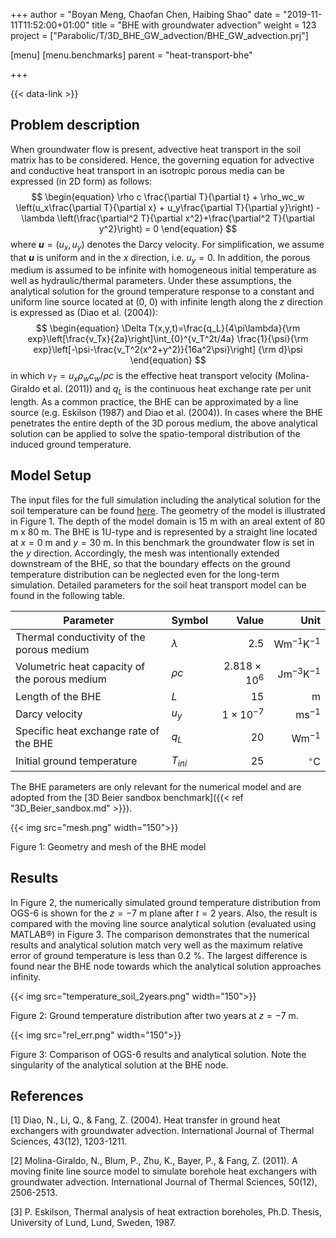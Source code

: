 +++
author = "Boyan Meng, Chaofan Chen, Haibing Shao"
date = "2019-11-11T11:52:00+01:00"
title = "BHE with groundwater advection"
weight = 123
project = ["Parabolic/T/3D_BHE_GW_advection/BHE_GW_advection.prj"]

[menu]
  [menu.benchmarks]
    parent = "heat-transport-bhe"

+++

{{< data-link >}}

## Problem description

When groundwater flow is present, advective heat transport in the soil matrix
has to be considered. Hence, the governing equation for advective and
conductive heat transport in an isotropic porous media can be expressed (in
2D form) as follows:
$$
\begin{equation}
\rho c \frac{\partial T}{\partial t} + \rho_wc_w \left(u_x\frac{\partial
T}{\partial x} + u_y\frac{\partial T}{\partial y}\right) - \lambda
\left(\frac{\partial^2 T}{\partial x^2}+\frac{\partial^2 T}{\partial
y^2}\right) = 0
\end{equation}
$$
where **$u$**$=(u_x,u_y)$ denotes the Darcy velocity. For simplification, we
assume that **$u$** is uniform and in the $x$ direction, i.e. $u_y=0$. In
addition, the porous medium is assumed to be infinite with homogeneous
initial temperature as well as hydraulic/thermal parameters. Under these
assumptions, the analytical solution for the ground temperature response to a
constant and uniform line source located at (0, 0) with infinite length along
the $z$ direction is expressed as (Diao et al. (2004)):
$$
\begin{equation}
\Delta T(x,y,t)=\frac{q_L}{4\pi\lambda}{\rm
exp}\left[\frac{v_Tx}{2a}\right]\int_{0}^{v_T^2t/4a} \frac{1}{\psi}{\rm
exp}\left[-\psi-\frac{v_T^2(x^2+y^2)}{16a^2\psi}\right] {\rm d}\psi
\end{equation}
$$
in which $v_T=u_x\rho_w c_w/\rho c$ is the effective heat transport velocity
(Molina-Giraldo et al. (2011)) and $q_L$ is the continuous heat exchange rate
per unit length. As a common practice, the BHE can be approximated by a line
source (e.g. Eskilson (1987) and Diao et al. (2004)). In cases where the BHE
penetrates the entire depth of the 3D porous medium, the above analytical
solution can be applied to solve the spatio-temporal distribution of the
induced ground temperature.

## Model Setup

The input files for the full simulation including the analytical solution for
the soil temperature can be found [here](BHE_GW_advection_2years.zip). The
geometry of the model is
illustrated in Figure 1. The depth of the model domain is 15 m with an areal
extent of 80 m x 80 m. The BHE is 1U-type and is
represented by a straight line located at $x=0$ m and $y=30$ m. In this
benchmark the groundwater flow is set in the $y$ direction. Accordingly, the
mesh was intentionally extended downstream of the BHE, so that the boundary
effects on the ground temperature distribution can be neglected even for the
long-term simulation. Detailed parameters for the soil heat transport model
can be found in the following table.

| Parameter                                          | Symbol             |  Value              | Unit                        |
| -------------------------------------------------- |:------------------ | -------------------:| --------------------------: |
| Thermal conductivity of the porous medium          | $\lambda$          | 2.5                 | $\mathrm{W m^{-1} K^{-1}}$  |
| Volumetric heat capacity of the porous medium      | $\rho c$           | $2.818\times10^{6}$ | $\mathrm{Jm^{-3}K^{-1}}$    |
| Length of the BHE                                  | $L$                | 15                  | $\mathrm{m}$                |
| Darcy velocity                                     | $u_y$              | $1\times10^{-7}$    | $\mathrm{m s^{-1}}$         |
| Specific heat exchange rate of the BHE             | $q_L$              | 20                  | $\mathrm{W m^{-1}}$         |
| Initial ground temperature                         | $T_{ini}$          | 25                  | $^{\circ}$C                 |

The BHE parameters are only relevant for the numerical model and are adopted
from the [3D Beier sandbox
benchmark]({{< ref "3D_Beier_sandbox.md" >}}).

{{< img src="mesh.png" width="150">}}

Figure 1: Geometry and mesh of the BHE model

## Results

In Figure 2, the numerically simulated ground temperature distribution from
OGS-6 is shown for the $z=-7$ m plane after $t=2$ years. Also, the result is
compared with the moving line source analytical solution (evaluated using
MATLAB®) in Figure 3. The comparison demonstrates that the numerical results
and analytical solution match very well as the maximum relative error of
ground temperature is less than 0.2 \%. The largest difference is found near
the BHE node towards which the analytical solution approaches infinity.

{{< img src="temperature_soil_2years.png" width="150">}}

Figure 2: Ground temperature distribution after two years at $z=-7$ m.

{{< img src="rel_err.png" width="150">}}

Figure 3: Comparison of OGS-6 results and analytical solution. Note the
singularity of the analytical solution at the BHE node.

## References

<!-- vale off -->

[1] Diao, N., Li, Q., & Fang, Z. (2004). Heat transfer in ground heat
exchangers with groundwater advection. International Journal of Thermal
Sciences, 43(12), 1203-1211.

[2] Molina-Giraldo, N., Blum, P., Zhu, K., Bayer, P., & Fang, Z. (2011). A
moving finite line source model to simulate borehole heat exchangers with
groundwater advection. International Journal of Thermal Sciences, 50(12),
2506-2513.

[3] P. Eskilson, Thermal analysis of heat extraction boreholes, Ph.D. Thesis,
University of Lund, Lund, Sweden, 1987.

<!-- vale on -->
